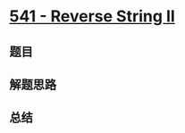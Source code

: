# [541 - Reverse String II](https://leetcode.com/problems/reverse-string-ii/)

## 题目


## 解题思路


## 总结



